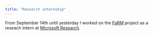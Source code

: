 ```yaml
---
title: "Research internship"
---
```

From September 14th until yesterday I worked on the [FaRM][farm] project as a 
reseach intern at [Microsoft Research][msr].

[farm]: http://www.microsoft.com/en-us/research/project/farm/
[msr]: http://www.microsoft.com/en-us/research/lab/microsoft-research-cambridge/
